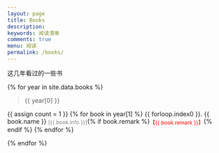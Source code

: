 ```yaml
---
layout: page
title: Books
description: 
keywords: 阅读清单
comments: true
menu: 阅读
permalink: /books/
---
```




这几年看过的一些书


{% for year in site.data.books %}

> {{ year[0] }}


{{ assign count = 1 }}
{% for book in year[1] %}
{{ forloop.index0 }}.       <span>{{ book.name }}</span> <span style="color:grey;font-size:12px;vertical-align:middle;">[{{ book.info }}]</span>{% if book.remark %}<span style="color:red;font-size:12px;vertical-align:middle;">【{{ book.remark }}】</span>{% endif %}
{% endfor %}


{% endfor %}
